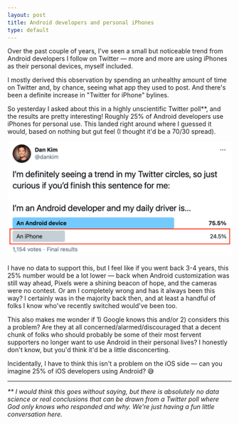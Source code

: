 ```yaml
---
layout: post
title: Android developers and personal iPhones
type: default
---
```


Over the past couple of years, I've seen a small but noticeable trend from Android developers I follow on Twitter — more and more are using iPhones as their personal devices, myself included.

I mostly derived this observation by spending an unhealthy amount of time on Twitter and, by chance, seeing what app they used to post. And there's been a definite increase in "Twitter for iPhone" bylines.

So yesterday I asked about this in a highly unscientific Twitter poll**, and the results are pretty interesting! Roughly 25% of Android developers use iPhones for personal use. This landed right around where I guessed it would, based on nothing but gut feel (I thought it'd be a 70/30 spread).

<img src="/assets/android-iphone.png">

I have no data to support this, but I feel like if you went back 3-4 years, this 25% number would be a lot lower — back when Android customization was still way ahead, Pixels were a shining beacon of hope, and the cameras were no contest. Or am I completely wrong and has it always been this way? I certainly was in the majority back then, and at least a handful of folks I know who've recently switched would've been too.

This also makes me wonder if 1) Google knows this and/or 2) considers this a problem? Are they at all concerned/alarmed/discouraged that a decent chunk of folks who should probably be some of their most fervent supporters no longer want to use Android in their personal lives? I honestly don't know, but you'd think it'd be a little disconcerting.

Incidentally, I have to think this isn't a problem on the iOS side — can you imagine 25% of iOS developers using Android? 😅

---

_** I would think this goes without saying, but there is absolutely no data science or real conclusions that can be drawn from a Twitter poll where God only knows who responded and why. We're just having a fun little conversation here._

